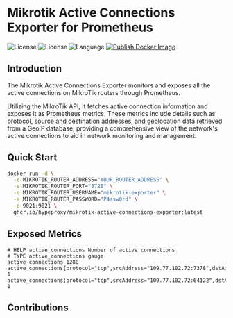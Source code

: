 # Mikrotik Active Connections Exporter for Prometheus

![License](https://img.shields.io/badge/prometheus-exporter-blueviolet)
![License](https://img.shields.io/badge/License-MIT-lightgrey.svg)
![Language](https://img.shields.io/badge/python-v3.8-blue)
[![Publish Docker Image](https://github.com/hypeproxy/mikrotik-active-connections-exporter/actions/workflows/docker-image.yml/badge.svg)](https://github.com/hypeproxy/mikrotik-active-connections-exporter/actions/workflows/docker-image.yml)

## Introduction

The Mikrotik Active Connections Exporter monitors and exposes all the active connections on MikroTik routers through Prometheus.

Utilizing the MikroTik API, it fetches active connection information and exposes it as Prometheus metrics. These metrics include details such as protocol, source and destination addresses, and geolocation data retrieved from a GeoIP database, providing a comprehensive view of the network's active connections to aid in network monitoring and management.

## Quick Start

```bash
docker run -d \
  -e MIKROTIK_ROUTER_ADDRESS="YOUR_ROUTER_ADDRESS" \
  -e MIKROTIK_ROUTER_PORT="8728" \
  -e MIKROTIK_ROUTER_USERNAME="mikrotik-exporter" \
  -e MIKROTIK_ROUTER_PASSWORD="P4ssw0rd" \
  -p 9021:9021 \
  ghcr.io/hypeproxy/mikrotik-active-connections-exporter:latest
```


## Exposed Metrics

```
# HELP active_connections Number of active connections
# TYPE active_connections gauge
active_connections 1288
active_connections{protocol="tcp",srcAddress="109.77.102.72:7378",dstAddress="109.77.102.74:6965",replySrcAddress="109.190.102.74:6965",replyDstAddress="109.190.102.72:37319",latitude="48,86",longitude="2,35"} 1
active_connections{protocol="tcp",srcAddress="109.77.102.72:64122",dstAddress="109.77.102.74:6629",replySrcAddress="109.190.102.74:6629",replyDstAddress="109.190.102.72:57901",latitude="48,86",longitude="2,35"} 1
```

## Contributions
